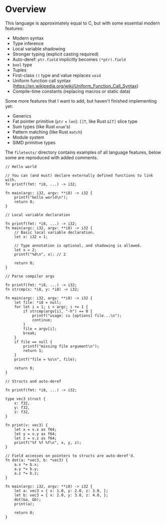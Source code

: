 # Overview

This language is approximately equal to C, but with some essential modern features:

- Modern syntax
- Type inference
- Local variable shadowing
- Stronger typing (explicit casting required)
- Auto-deref: `ptr.field` implicitly becomes `(*ptr).field`
- `bool` type
- Tuples
- First-class `()` type and value replaces `void`
- Uniform function call syntax (https://en.wikipedia.org/wiki/Uniform_Function_Call_Syntax)
- Compile-time constants (replacing macros or static data)

Some more features that I want to add, but haven't finished implementing yet:

- Generics
- Fat pointer primitive (`ptr` + `len`): `[]T`, like Rust `&[T]` slice type
- Sum types (like Rust `enum`'s)
- Pattern matching (like Rust `match`)
- Module system
- SIMD primitive types

The `filetests/` directory contains examples of all language features, below
some are reproduced with added comments.

```
// Hello world

// You can (and must) declare externally defined functions to link with.
fn printf(fmt: *i8, ...) -> i32;

fn main(argc: i32, argv: **i8) -> i32 {
    printf("hello world\n");
    return 0;
}
```

```
// Local variable declaration

fn printf(fmt: *i8, ...) -> i32;
fn main(argc: i32, argv: **i8) -> i32 {
    // Basic local variable declaration.
    let x: i32 = 1;

    // Type annotation is optional, and shadowing is allowed.
    let x = 2;
    printf("%d\n", x); // 2

    return 0;
}
```

```
// Parse compiler args

fn printf(fmt: *i8, ...) -> i32;
fn strcmp(x: *i8, y: *i8) -> i32;

fn main(argc: i32, argv: **i8) -> i32 {
    let file: *i8 = null;
    for let i = 1; i < argc; i += 1 {
        if strcmp(argv[i], "-h") == 0 {
            printf("usage: cu [options] file...\n");
            continue;
        }
        file = argv[i];
        break;
    }
    if file == null {
        printf("missing file argument\n");
        return 1;
    }
    printf("file = %s\n", file);

    return 0;
}
```

```
// Structs and auto-deref

fn printf(fmt: *i8, ...) -> i32;

type vec3 struct {
    x: f32,
    y: f32,
    z: f32,
}

fn print(v: vec3) {
    let x = v.x as f64;
    let y = v.y as f64;
    let z = v.z as f64;
    printf("%f %f %f\n", x, y, z);
}

// Field accesses on pointers to structs are auto-deref'd.
fn dot(a: *vec3, b: *vec3) {
    a.x *= b.x;
    a.y *= b.y;
    a.z *= b.z;
}

fn main(argc: i32, argv: **i8) -> i32 {
    let a: vec3 = { x: 1.0, y: 2.0, z: 3.0, };
    let b: vec3 = { x: 2.0, y: 3.0, z: 4.0, };
    dot(&a, &b);
    print(a);

    return 0;
}
```
